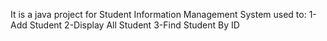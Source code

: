 It is a java project for Student Information Management System
used to:
        1-Add Student
        2-Display All Student
        3-Find Student By ID
